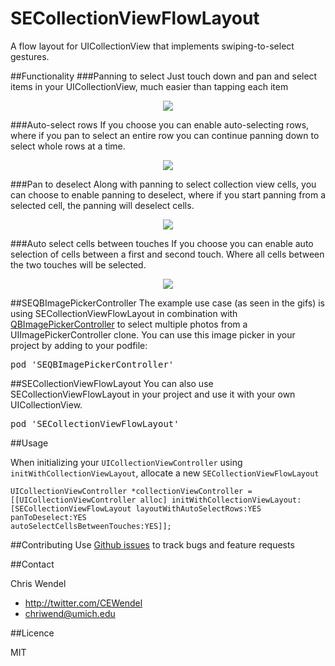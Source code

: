 SECollectionViewFlowLayout
==========================

A flow layout for UICollectionView that implements swiping-to-select gestures.

##Functionality
###Panning to select
Just touch down and pan and select items in your UICollectionView, much easier than tapping each item
<p align="center"><img src="http://i.minus.com/ihtAacZ6IYagC.gif"/></p>

###Auto-select rows
If you choose you can enable auto-selecting rows, where if you pan to select an entire row you can continue panning down to select whole rows at a time.

<p align="center"><img src="http://i.minus.com/iQps2LYtvBU85.gif"/></p>

###Pan to deselect
Along with panning to select collection view cells, you can choose to enable panning to deselect, where if you start panning from a selected cell, the panning will deselect cells.

<p align="center"><img src="http://i.minus.com/ic3fsBQ4nzrMj.gif"/></p>

###Auto select cells between touches
If you choose you can enable auto selection of cells between a first and second touch. Where all cells between the two touches will be selected.

<p align="center"><img src="http://i.minus.com/ibgqzbf5s9M4cy.gif"/></p>


##SEQBImagePickerController
The example use case (as seen in the gifs) is using SECollectionViewFlowLayout in combination with [QBImagePickerController](https://github.com/questbeat/QBImagePickerController) to select multiple photos from a UIImagePickerController clone. You can use this image picker in your project by adding to your podfile:
<pre>pod 'SEQBImagePickerController' </pre>

##SECollectionViewFlowLayout
You can also use SECollectionViewFlowLayout in your project and use it with your own UICollectionView.
<pre>pod 'SECollectionViewFlowLayout' </pre>

##Usage

When initializing your `UICollectionViewController` using `initWithCollectionViewLayout`, allocate a new `SECollectionViewFlowLayout`

```objc
UICollectionViewController *collectionViewController = 
[[UICollectionViewController alloc] initWithCollectionViewLayout:
[SECollectionViewFlowLayout layoutWithAutoSelectRows:YES 
panToDeselect:YES 
autoSelectCellsBetweenTouches:YES]];
```

##Contributing
Use [Github issues](https://github.com/cewendel/SECollectionViewFlowLayout/issues) to track bugs and feature requests

##Contact

Chris Wendel
- http://twitter.com/CEWendel
- [chriwend@umich.edu](mailto:chriwend@umich.edu)

##Licence

MIT




